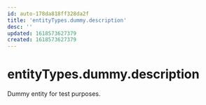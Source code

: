 ```yaml
---
id: auto-178da818ff328da2f
title: 'entityTypes.dummy.description'
desc: ''
updated: 1618573627379
created: 1618573627379
---
```

# entityTypes.dummy.description

Dummy entity for test purposes.